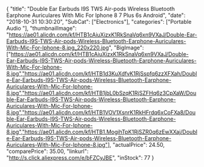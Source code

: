 {
	"title": "Double Ear Earbuds I9S TWS Air-pods Wireless Bluetooth Earphone Auriculares With Mic For Iphone 8 7 Plus 6s Android",
	"date": "2018-10-31 10:30:20",
	"SubCat": ["Electronics"],
	"categories": ["Portable Audio "],
	"thumbnailImage": "https://ae01.alicdn.com/kf/HTB1cAiuXizxK1RkSnaVq6xn9VXaJ/Double-Ear-Earbuds-I9S-TWS-Air-pods-Wireless-Bluetooth-Earphone-Auriculares-With-Mic-For-Iphone-8.jpg_220x220.jpg",
	"BigImage": ["https://ae01.alicdn.com/kf/HTB1cAiuXizxK1RkSnaVq6xn9VXaJ/Double-Ear-Earbuds-I9S-TWS-Air-pods-Wireless-Bluetooth-Earphone-Auriculares-With-Mic-For-Iphone-8.jpg","https://ae01.alicdn.com/kf/HTB1d3KuXdfvK1RjSspfq6zzXFXah/Double-Ear-Earbuds-I9S-TWS-Air-pods-Wireless-Bluetooth-Earphone-Auriculares-With-Mic-For-Iphone-8.jpg","https://ae01.alicdn.com/kf/HTB1jbL0bSzqK1RjSZFHq6z3CpXaW/Double-Ear-Earbuds-I9S-TWS-Air-pods-Wireless-Bluetooth-Earphone-Auriculares-With-Mic-For-Iphone-8.jpg","https://ae01.alicdn.com/kf/HTB1VOV1XsnrK1RkHFrdq6xCoFXa8/Double-Ear-Earbuds-I9S-TWS-Air-pods-Wireless-Bluetooth-Earphone-Auriculares-With-Mic-For-Iphone-8.jpg","https://ae01.alicdn.com/kf/HTB1.MogihTpK1RjSZR0q6zEwXXaj/Double-Ear-Earbuds-I9S-TWS-Air-pods-Wireless-Bluetooth-Earphone-Auriculares-With-Mic-For-Iphone-8.jpg"],
	"actualPrice": 24.50,
	"comparePrice": 35.00,
	"linkurl": "http://s.click.aliexpress.com/e/bFZCyJBE",
	"inStock": 77
}
